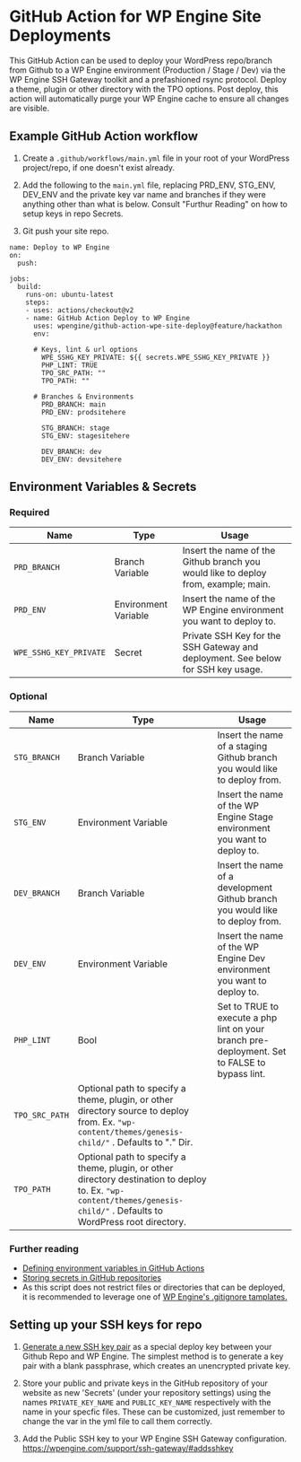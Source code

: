 # GitHub Action for WP Engine Site Deployments

This GitHub Action can be used to deploy your WordPress repo/branch from Github to a WP Engine environment (Production / Stage / Dev) via the WP Engine SSH Gateway toolkit and a prefashioned rsync protocol. Deploy a theme, plugin or other directory with the TPO options. Post deploy, this action will automatically purge your WP Engine cache to ensure all changes are visible. 

## Example GitHub Action workflow

1. Create a `.github/workflows/main.yml` file in your root of your WordPress project/repo, if one doesn't exist already.

2. Add the following to the `main.yml` file, replacing PRD_ENV, STG_ENV, DEV_ENV and the private key var name and branches if they were anything other than what is below. Consult "Furthur Reading" on how to setup keys in repo Secrets.

3. Git push your site repo. 

```
name: Deploy to WP Engine
on:
  push:

jobs:
  build:
    runs-on: ubuntu-latest  
    steps: 
    - uses: actions/checkout@v2
    - name: GitHub Action Deploy to WP Engine
      uses: wpengine/github-action-wpe-site-deploy@feature/hackathon
      env:
      
      # Keys, lint & url options 
        WPE_SSHG_KEY_PRIVATE: ${{ secrets.WPE_SSHG_KEY_PRIVATE }} 
        PHP_LINT: TRUE
        TPO_SRC_PATH: ""
        TPO_PATH: ""
      
      # Branches & Environments 
        PRD_BRANCH: main
        PRD_ENV: prodsitehere
        
        STG_BRANCH: stage
        STG_ENV: stagesitehere
        
        DEV_BRANCH: dev
        DEV_ENV: devsitehere
```

## Environment Variables & Secrets

### Required

| Name | Type | Usage |
|-|-|-|
| `PRD_BRANCH` | Branch Variable | Insert the name of the Github branch you would like to deploy from, example; main. |
| `PRD_ENV` | Environment Variable | Insert the name of the WP Engine environment you want to deploy to. |
| `WPE_SSHG_KEY_PRIVATE` | Secret | Private SSH Key for the SSH Gateway and deployment. See below for SSH key usage. |



### Optional

| Name | Type | Usage |
|-|-|-|
| `STG_BRANCH` | Branch Variable | Insert the name of a staging Github branch you would like to deploy from. |
| `STG_ENV` | Environment Variable | Insert the name of the WP Engine Stage environment you want to deploy to. |
| `DEV_BRANCH` | Branch Variable | Insert the name of a development Github branch you would like to deploy from. |
| `DEV_ENV` | Environment Variable | Insert the name of the WP Engine Dev environment you want to deploy to. |
| `PHP_LINT` | Bool | Set to TRUE to execute a php lint on your branch pre-deployment. Set to FALSE to bypass lint. |
| `TPO_SRC_PATH` | Optional path to specify a theme, plugin, or other directory source to deploy from. Ex. `"wp-content/themes/genesis-child/"` . Defaults to "." Dir. |
| `TPO_PATH` | Optional path to specify a theme, plugin, or other directory destination to deploy to. Ex. `"wp-content/themes/genesis-child/"` . Defaults to WordPress root directory.  |

### Further reading

* [Defining environment variables in GitHub Actions](https://docs.github.com/en/actions/reference/environment-variables)
* [Storing secrets in GitHub repositories](https://docs.github.com/en/actions/reference/encrypted-secrets)
* As this script does not restrict files or directories that can be deployed, it is recommended to leverage one of [WP Engine's .gitignore tamplates.](https://wpengine.com/support/git/#Add_gitignore)

## Setting up your SSH keys for repo

1. [Generate a new SSH key pair](https://help.github.com/articles/generating-a-new-ssh-key-and-adding-it-to-the-ssh-agent/) as a special deploy key between your Github Repo and WP Engine. The simplest method is to generate a key pair with a blank passphrase, which creates an unencrypted private key. 

2. Store your public and private keys in the GitHub repository of your website as new 'Secrets' (under your repository settings) using the names `PRIVATE_KEY_NAME` and `PUBLIC_KEY_NAME` respectively with the name in your specfic files. These can be customized, just remember to change the var in the yml file to call them correctly. 

3. Add the Public SSH key to your WP Engine SSH Gateway configuration. https://wpengine.com/support/ssh-gateway/#addsshkey
